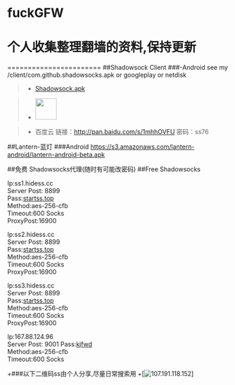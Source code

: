 # fuckGFW
# 个人收集整理翻墙的资料,保持更新
=======================
##Shadowsock Client
###-Android
see my /client/com.github.shadowsocks.apk or googleplay or netdisk
>- [Shadowsock.apk](/client/com.github.shadowsocks.apk)

>- <a href="https://play.google.com/store/apps/details?id=com.github.shadowsocks"><img src="https://play.google.com/intl/en_us/badges/images/generic/en-play-badge.png" height="48"></a>

>- 百度云 链接：http://pan.baidu.com/s/1mhhOVFU 密码：ss76

##Lantern-蓝灯
###Android
https://s3.amazonaws.com/lantern-android/lantern-android-beta.apk

##免费 Shadowsocks代理(随时有可能改密码)
##Free Shadowsocks 
   
Ip:ss1.hidess.cc  
Server Post: 8899  
Pass:[startss.top](https://github.com/wcmbeta/fuckGFW/blob/master/README.md)  
Method:aes-256-cfb  
Timeout:600 Socks  
ProxyPost:16900
  
Ip:ss2.hidess.cc   
Server Post: 8899  
Pass:[startss.top](https://github.com/wcmbeta/fuckGFW/blob/master/README.md)  
Method:aes-256-cfb  
Timeout:600 Socks  
ProxyPost:16900  
  
Ip:ss3.hidess.cc  
Server Post: 8899  
Pass:[startss.top](https://github.com/wcmbeta/fuckGFW/blob/master/README.md)  
Method:aes-256-cfb  
Timeout:600 Socks  
ProxyPost:16900  

Ip:167.88.124.96  
Server Post: 9001 
Pass:[kjfwd](https://github.com/wcmbeta/fuckGFW/blob/master/README.md)  
Method:aes-256-cfb  
Timeout:600 Socks  

+###以下二维码ss由个人分享,尽量日常搜索用
 +[![107.191.118.152](img/http://158.69.212.186/.png)]

 
